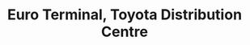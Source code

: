 ---
title: "Euro Terminal, Toyota Distribution Centre"
url: /grimsby/euro-terminal-toyota-distribution-centre/
shop: car
---